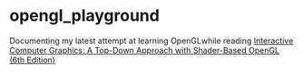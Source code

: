 opengl_playground
=================

Documenting my latest attempt at learning OpenGLwhile reading [Interactive Computer Graphics: A Top-Down Approach with Shader-Based OpenGL (6th Edition)](http://www.amazon.com/Interactive-Computer-Graphics-Top-Down-Shader-Based/dp/0132545233) 

